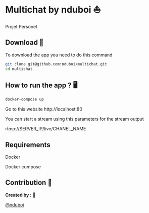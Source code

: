 # Multichat by nduboi ⛵
Projet Personel  
## Download 💾

To download the app you need to do this command

```bash
git clone git@github.com:nduboi/multichat.git
cd multichat
```

## How to run the app ? :desktop_computer:

```bash
docker-compose up
```

Go to this website http://localhost:80

You can start a stream using this parameters for the stream output

rtmp://SERVER_IP/live/CHANEL_NAME

## Requirements

Docker  

Docker compose

## Contribution 👏
**Created by :** 📝

[@nduboi](https://github.com/nduboi)
